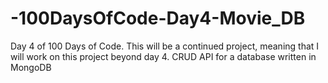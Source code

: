 # -100DaysOfCode-Day4-Movie_DB
Day 4 of 100 Days of Code. This will be a continued project, meaning that I will work on this project beyond day 4. CRUD API for a database written in MongoDB
